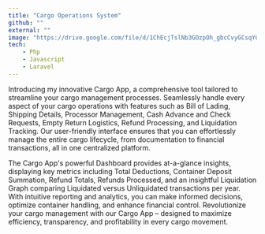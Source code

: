 ```yaml
---
title: "Cargo Operations System"
github: ""
external: ""
image: "https://drive.google.com/file/d/1ChEcjTslNb3GOzpOh_gbcCvyGCsqYQ9O"
tech:
    - Php
    - Javascript
    - Laravel
---
```


Introducing my innovative Cargo App, a comprehensive tool tailored to streamline your cargo management processes. Seamlessly handle every aspect of your cargo operations with features such as Bill of Lading, Shipping Details, Processor Management, Cash Advance and Check Requests, Empty Return Logistics, Refund Processing, and Liquidation Tracking. Our user-friendly interface ensures that you can effortlessly manage the entire cargo lifecycle, from documentation to financial transactions, all in one centralized platform.

The Cargo App's powerful Dashboard provides at-a-glance insights, displaying key metrics including Total Deductions, Container Deposit Summation, Refund Totals, Refunds Processed, and an insightful Liquidation Graph comparing Liquidated versus Unliquidated transactions per year. With intuitive reporting and analytics, you can make informed decisions, optimize container handling, and enhance financial control. Revolutionize your cargo management with our Cargo App – designed to maximize efficiency, transparency, and profitability in every cargo movement.